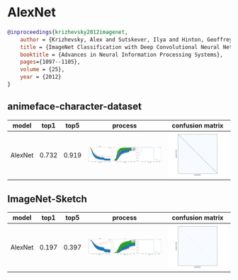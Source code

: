 
# AlexNet

```bibtex
@inproceedings{krizhevsky2012imagenet,
    author = {Krizhevsky, Alex and Sutskever, Ilya and Hinton, Geoffrey E},
    title = {ImageNet Classification with Deep Convolutional Neural Networks},
    booktitle = {Advances in Neural Information Processing Systems},
    pages={1097--1105},
    volume = {25},
    year = {2012}
}
```

## animeface-character-dataset

|model|top1|top5|process|confusion matrix|
|-|-|-|-|-|
|AlexNet|0.732|0.919|![](./animeface/alexnet/status.png)|![](./animeface/alexnet/cm.png)|

## ImageNet-Sketch

|model|top1|top5|process|confusion matrix|
|-|-|-|-|-|
|AlexNet|0.197|0.397|![](./imagenet_sketch/alexnet/status.png)|![](./imagenet_sketch/alexnet/cm.png)|
